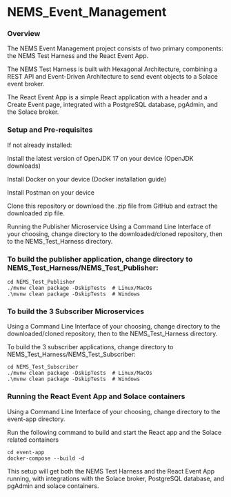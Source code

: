 # NEMS_Event_Management

### Overview
The NEMS Event Management project consists of two primary components:
the NEMS Test Harness and the React Event App. 

The NEMS Test Harness is built with Hexagonal Architecture, combining a REST API and Event-Driven Architecture to send event objects to a Solace event broker. 

The React Event App is a simple React application with a header and a Create Event page, integrated with a PostgreSQL database, pgAdmin, and the Solace broker.

### Setup and Pre-requisites
If not already installed:

Install the latest version of OpenJDK 17 on your device (OpenJDK downloads)

Install Docker on your device (Docker installation guide)

Install Postman on your device

Clone this repository or download the .zip file from GitHub and extract the downloaded zip file.


 Running the Publisher Microservice
Using a Command Line Interface of your choosing, change directory to the downloaded/cloned repository, then to the NEMS_Test_Harness directory.

### To build the publisher application, change directory to NEMS_Test_Harness/NEMS_Test_Publisher:

```
cd NEMS_Test_Publisher
./mvnw clean package -DskipTests  # Linux/MacOs
.\mvnw clean package -DskipTests  # Windows
 ```
 
### To build the 3 Subscriber Microservices
Using a Command Line Interface of your choosing, change directory to the downloaded/cloned repository, then to the NEMS_Test_Harness directory.

To build the 3 subscriber applications, change directory to NEMS_Test_Harness/NEMS_Test_Subscriber:

```
cd NEMS_Test_Subscriber
./mvnw clean package -DskipTests  # Linux/MacOs
.\mvnw clean package -DskipTests  # Windows
```

### Running the React Event App and Solace containers
Using a Command Line Interface of your choosing, change directory to the event-app directory.

Run the following command to build and start the React app and the Solace related containers
```
cd event-app
docker-compose --build -d
```

This setup will get both the NEMS Test Harness and the React Event App running, with integrations with the Solace broker, PostgreSQL database, and pgAdmin and solace containers.

